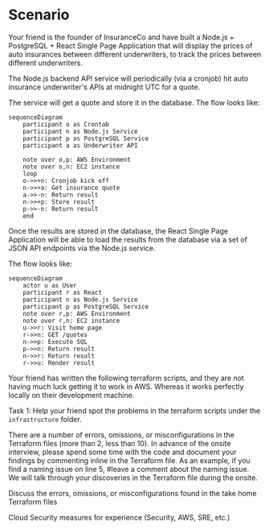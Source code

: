 # Scenario

Your friend is the founder of InsuranceCo and have built a Node.js + PostgreSQL + React Single Page Application that
will display the prices of auto insurances between different underwriters, to track the prices between different
underwriters.

The Node.js backend API service will periodically (via a cronjob) hit auto insurance underwriter's APIs at midnight UTC
for a quote.

The service will get a quote and store it in the database. The flow looks like:

```mermaid
sequenceDiagram
    participant o as Crontab
    participant n as Node.js Service
    participant p as PostgreSQL Service
    participant a as Underwriter API

    note over o,p: AWS Environment
    note over o,n: EC2 instance
    loop
    o->>+n: Cronjob kick off
    n->>+a: Get insurance quote
    a->>-n: Return result
    n->>+p: Store result
    p->>-n: Return result
    end
```

Once the results are stored in the database, the React Single Page Application will be able to load the results from the
database via a set of JSON API endpoints via the Node.js service.

The flow looks like:

```mermaid
sequenceDiagram
    actor u as User
    participant r as React
    participant n as Node.js Service
    participant p as PostgreSQL Service
    note over r,p: AWS Environment
    note over r,n: EC2 instance
    u->>r: Visit home page
    r->>n: GET /quotes
    n->>p: Execute SQL
    p->>n: Return result
    n->>r: Return result
    r->>u: Render result
```

Your friend has written the following terraform scripts, and they are not having much luck getting it to work in AWS.
Whereas it works perfectly locally on their development machine.

Task 1: Help your friend spot the problems in the terraform scripts under the `infrastructure` folder.


There are a number of errors, omissions, or misconfigurations in the Terraform files (more than 2, less than 10). In advance of the onsite interview, please spend some time with the code and document your findings by commenting inline in the Terraform file. As an example, if you find a naming issue on line 5, #leave a comment about the naming issue. We will talk through your discoveries in the Terraform file during the onsite.

Discuss the errors, omissions, or misconfigurations found in the take home Terraform files

Cloud Security measures for experience (Security, AWS, SRE, etc.)